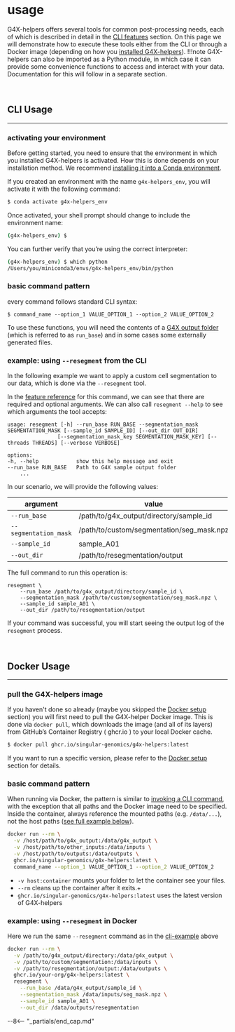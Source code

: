 <br>

# usage

G4X-helpers offers several tools for common post-processing needs, each of which is described in detail in the [CLI features](./features/index.md) section. On this page we will demonstrate how to execute these tools either from the CLI or through a Docker image (depending on how you [installed G4X-helpers](./installation/index.md)).
!!!note
    G4X-helpers can also be imported as a Python module, in which case it can provide some convenience functions to access and interact with your data. Documentation for this will follow in a separate section.

<br>

## CLI Usage
---
### activating your environment
Before getting started, you need to ensure that the environment in which you installed G4X-helpers is activated. How this is done depends on your installation method. We recommend [installing it into a Conda environment](./installation/source.md#step-2-install-the-package). 

If you created an environment with the name `g4x-helpers_env`, you will activate it with the following command:

```bash
$ conda activate g4x-helpers_env
```

Once activated, your shell prompt should change to include the environment name:
```bash
(g4x-helpers_env) $
```
You can further verify that you’re using the correct interpreter:
```bash
(g4x-helpers_env) $ which python
/Users/you/miniconda3/envs/g4x-helpers_env/bin/python
```


### basic command pattern
every command follows standard CLI syntax:
```
$ command_name --option_1 VALUE_OPTION_1 --option_2 VALUE_OPTION_2
```

To use these functions, you will need the contents of a [G4X output folder](../g4x_data/g4x_output.md) (which is referred to as `run_base`) and in some cases some externally generated files.


### example: using `--resegment` from the CLI
In the following example we want to apply a custom cell segmentation to our data, which is done via the `--resegment` tool.

In the [feature reference](./features/resegment.md) for this command, we can see that there are required and optional arguments.
We can also call `resegment --help` to see which arguments the tool accepts:

```
usage: resegment [-h] --run_base RUN_BASE --segmentation_mask SEGMENTATION_MASK [--sample_id SAMPLE_ID] [--out_dir OUT_DIR]
                [--segmentation_mask_key SEGMENTATION_MASK_KEY] [--threads THREADS] [--verbose VERBOSE]

options:
-h, --help            show this help message and exit
--run_base RUN_BASE   Path to G4X sample output folder
    ...

```

In our scenario, we will provide the following values:

| argument | value | type |
| --- | --- | --- |
| `--run_base` | /path/to/g4x_output/directory/sample_id | directory |
| `--segmentation_mask` | /path/to/custom/segmentation/seg_mask.npz | .npz file |
| `--sample_id` | sample_A01 | string |
| `--out_dir` | /path/to/resegmentation/output | directory |

The full command to run this operation is:

```
resegment \
    --run_base /path/to/g4x_output/directory/sample_id \
    --segmentation_mask /path/to/custom/segmentation/seg_mask.npz \
    --sample_id sample_A01 \
    --out_dir /path/to/resegmentation/output 
```

If your command was successful, you will start seeing the output log of the `resegment` process.

<br>

## Docker Usage
---
### pull the G4X-helpers image

If you haven't done so already (maybe you skipped the [Docker setup](./installation/docker.md) section) you will first need to pull the G4X-helper Docker image. This is done via `docker pull`, which downloads the image (and all of its layers) from GitHub’s Container Registry ( ghcr.io ) to your local Docker cache.

```bash
$ docker pull ghcr.io/singular-genomics/g4x-helpers:latest
```

If you want to run a specific version, please refer to the [Docker setup](./installation/docker.md) section for details.


### basic command pattern

When running via Docker, the pattern is similar to [invoking a CLI command](#basic-command-pattern), with the exception that all paths and the Docker image need to be specified.
Inside the container, always reference the mounted paths (e.g. `/data/...`), not the host paths ([see full example below](#example-using-resegment-in-docker)).


```bash
docker run --rm \
  -v /host/path/to/g4x_output:/data/g4x_output \
  -v /host/path/to/other_inputs:/data/inputs \
  -v /host/path/to/outputs:/data/outputs \
  ghcr.io/singular-genomics/g4x-helpers:latest \
  command_name --option_1 VALUE_OPTION_1 --option_2 VALUE_OPTION_2
```

+ `-v host:container` mounts your folder to let the container see your files. 
+ `--rm` cleans up the container after it exits.+
+ `ghcr.io/singular-genomics/g4x-helpers:latest` uses the latest version of G4X-helpers


### example: using `--resegment` in Docker

Here we run the same `--resegment` command as in the [cli-example](#example-using-resegment-from-the-cli) above

```bash
docker run --rm \
  -v /path/to/g4x_output/directory:/data/g4x_output \
  -v /path/to/custom/segmentation:/data/inputs \
  -v /path/to/resegmentation/output:/data/outputs \
  ghcr.io/your-org/g4x-helpers:latest \
  resegment \
    --run_base /data/g4x_output/sample_id \
    --segmentation_mask /data/inputs/seg_mask.npz \
    --sample_id sample_A01 \
    --out_dir /data/outputs/resegmentation
```

--8<-- "_partials/end_cap.md"
